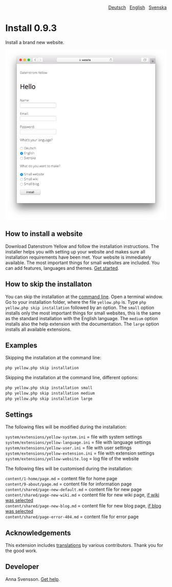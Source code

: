 <p align="right"><a href="README-de.md">Deutsch</a> &nbsp; <a href="README.md">English</a> &nbsp; <a href="README-sv.md">Svenska</a></p>

# Install 0.9.3

Install a brand new website.

<p align="center"><img src="SCREENSHOT.png" alt="Screenshot"></p>

## How to install a website

Download Datenstrom Yellow and follow the installation instructions. The installer helps you with setting up your website and makes sure all installation requirements have been met. Your website is immediately available. The most important things for small websites are included. You can add features, languages and themes. [Get started](https://datenstrom.se/yellow/help/how-to-get-started).

## How to skip the installaton

You can skip the installation at the [command line](https://github.com/annaesvensson/yellow-core). Open a terminal window. Go to your installation folder, where the file `yellow.php` is. Type `php yellow.php skip installation` followed by an option. The `small` option installs only the most important things for small websites, this is the same as the standard installation with the English language. The `medium` option installs also the help extension with the documentation. The `large` option installs all available extensions.

## Examples

Skipping the installation at the command line:

`php yellow.php skip installation`  

Skipping the installation at the command line, different options:

`php yellow.php skip installation small`  
`php yellow.php skip installation medium`  
`php yellow.php skip installation large`  

## Settings

The following files will be modified during the installation:

`system/extensions/yellow-system.ini` = file with system settings  
`system/extensions/yellow-language.ini` = file with language settings  
`system/extensions/yellow-user.ini` = file with user settings  
`system/extensions/yellow-extension.ini` = file with extension settings  
`system/extensions/yellow-website.log` = log file of the website  

The following files will be customised during the installation:

`content/1-home/page.md` = content file for home page  
`content/9-about/page.md` = content file for information page  
`content/shared/page-new-default.md` = content file for new page  
`content/shared/page-new-wiki.md` = content file for new wiki page, [if wiki was selected](https://github.com/annaesvensson/yellow-wiki)  
`content/shared/page-new-blog.md` = content file for new blog page, [if blog was selected](https://github.com/annaesvensson/yellow-blog)  
`content/shared/page-error-404.md` = content file for error page  

## Acknowledgements

This extension includes [translations](https://github.com/annaesvensson/yellow-language) by various contributors. Thank you for the good work.

## Developer

Anna Svensson. [Get help](https://datenstrom.se/yellow/help/).
